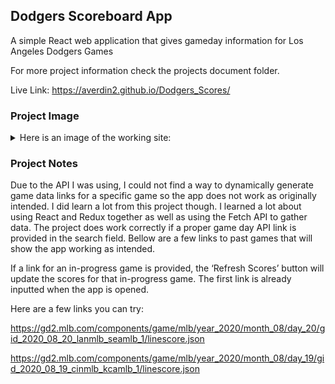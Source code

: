 ## Dodgers Scoreboard App

A simple React web application that gives gameday information for Los Angeles Dodgers Games

For more project information check the projects document folder.

Live Link: https://averdin2.github.io/Dodgers_Scores/

### Project Image
<details>
<summary>Here is an image of the working site:</summary>

![image](https://user-images.githubusercontent.com/10714770/134235383-a7277938-f577-4c5b-8d8d-03506a20d8a7.png)
</details>



### Project Notes

Due to the API I was using, I could not find a way to dynamically generate game data links for a specific game so the app does not work as originally intended. I did learn a lot from this project though. I learned a lot about using React and Redux together as well as using the Fetch API to gather data. The project does work correctly if a proper game day API link is provided in the search field. Bellow are a few links to past games that will show the app working as intended.

If a link for an in-progress game is provided, the ‘Refresh Scores’ button will update the scores for that in-progress game. The first link is already inputted when the app is opened.

Here are a few links you can try:

https://gd2.mlb.com/components/game/mlb/year_2020/month_08/day_20/gid_2020_08_20_lanmlb_seamlb_1/linescore.json

https://gd2.mlb.com/components/game/mlb/year_2020/month_08/day_19/gid_2020_08_19_cinmlb_kcamlb_1/linescore.json
